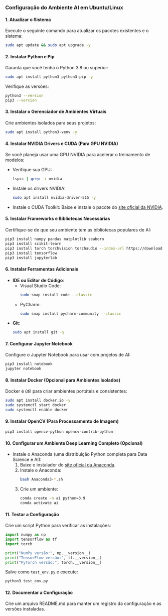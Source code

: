 ### **Configuração do Ambiente AI em Ubuntu/Linux**

#### **1. Atualizar o Sistema**
Execute o seguinte comando para atualizar os pacotes existentes e o sistema:
```bash
sudo apt update && sudo apt upgrade -y
```

#### **2. Instalar Python e Pip**
Garanta que você tenha o Python 3.8 ou superior:
```bash
sudo apt install python3 python3-pip -y
```
Verifique as versões:
```bash
python3 --version
pip3 --version
```

#### **3. Instalar o Gerenciador de Ambientes Virtuais**
Crie ambientes isolados para seus projetos:
```bash
sudo apt install python3-venv -y
```

#### **4. Instalar NVIDIA Drivers e CUDA (Para GPU NVIDIA)**
Se você planeja usar uma GPU NVIDIA para acelerar o treinamento de modelos:
- Verifique sua GPU:
  ```bash
  lspci | grep -i nvidia
  ```
- Instale os drivers NVIDIA:
  ```bash
  sudo apt install nvidia-driver-515 -y
  ```
- Instale o CUDA Toolkit:
  Baixe e instale o pacote do [site oficial da NVIDIA](https://developer.nvidia.com/cuda-toolkit).

#### **5. Instalar Frameworks e Bibliotecas Necessárias**
Certifique-se de que seu ambiente tem as bibliotecas populares de AI:
```bash
pip3 install numpy pandas matplotlib seaborn
pip3 install scikit-learn
pip3 install torch torchvision torchaudio --index-url https://download.pytorch.org/whl/cpu
pip3 install tensorflow
pip3 install jupyterlab
```

#### **6. Instalar Ferramentas Adicionais**
- **IDE ou Editor de Código**:
  - Visual Studio Code:
    ```bash
    sudo snap install code --classic
    ```
  - PyCharm:
    ```bash
    sudo snap install pycharm-community --classic
    ```
- **Git**:
  ```bash
  sudo apt install git -y
  ```

#### **7. Configurar Jupyter Notebook**
Configure o Jupyter Notebook para usar com projetos de AI:
```bash
pip3 install notebook
jupyter notebook
```

#### **8. Instalar Docker (Opcional para Ambientes Isolados)**
Docker é útil para criar ambientes portáteis e consistentes:
```bash
sudo apt install docker.io -y
sudo systemctl start docker
sudo systemctl enable docker
```

#### **9. Instalar OpenCV (Para Processamento de Imagem)**
```bash
pip3 install opencv-python opencv-contrib-python
```

#### **10. Configurar um Ambiente Deep Learning Completo (Opcional)**
- Instale o Anaconda (uma distribuição Python completa para Data Science e AI):
  1. Baixe o instalador do [site oficial da Anaconda](https://www.anaconda.com).
  2. Instale o Anaconda:
     ```bash
     bash Anaconda3-*.sh
     ```
  3. Crie um ambiente:
     ```bash
     conda create -n ai python=3.9
     conda activate ai
     ```

#### **11. Testar a Configuração**
Crie um script Python para verificar as instalações:
```python
import numpy as np
import tensorflow as tf
import torch

print("NumPy versão:", np.__version__)
print("TensorFlow versão:", tf.__version__)
print("PyTorch versão:", torch.__version__)
```

Salve como `test_env.py` e execute:
```bash
python3 test_env.py
```

#### **12. Documentar a Configuração**
Crie um arquivo README.md para manter um registro da configuração e as versões instaladas.

